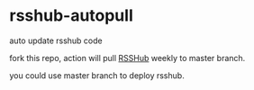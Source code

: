 # rsshub-autopull
auto update rsshub code

fork this repo, action will pull [RSSHub](https://github.com/DIYgod/RSSHub) weekly to master branch.

you could use master branch to deploy rsshub.
